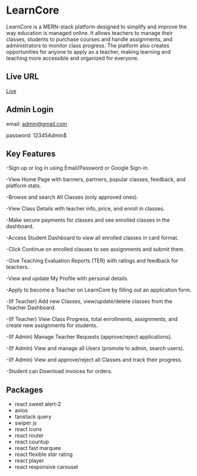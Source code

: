 # LearnCore
LearnCore is a MERN-stack platform designed to simplify and improve the way education is managed online. It allows teachers to manage their classes, students to purchase courses and handle assignments, and administrators to monitor class progress. The platform also creates opportunities for anyone to apply as a teacher, making learning and teaching more accessible and organized for everyone.

## Live URL
<a href="https://edumanage-8e130.web.app/">Live</a>

## Admin Login
email: admin@gmail.com

password: 12345Admin$

## Key Features
-Sign up or log in using Email/Password or Google Sign-in.

-View Home Page with banners, partners, popular classes, feedback, and platform stats.

-Browse and search All Classes (only approved ones).

-View Class Details with teacher info, price, and enroll in classes.

-Make secure payments for classes and see enrolled classes in the dashboard.

-Access Student Dashboard to view all enrolled classes in card format.

-Click Continue on enrolled classes to see assignments and submit them.

-Give Teaching Evaluation Reports (TER) with ratings and feedback for teachers.

-View and update My Profile with personal details.

-Apply to become a Teacher on LearnCore by filling out an application form.

-(If Teacher) Add new Classes, view/update/delete classes from the Teacher Dashboard.

-(If Teacher) View Class Progress, total enrollments, assignments, and create new assignments for students.

-(If Admin) Manage Teacher Requests (approve/reject applications).

-(If Admin) View and manage all Users (promote to admin, search users).

-(If Admin) View and approve/reject all Classes and track their progress.

-Student can Download invoices for orders.

## Packages
- react sweet alert-2
- axios
- tanstack query
- swiper js
- react icons
- react router
- react countup
- react fast marquee
- react flexible star rating
- react player
- react responsive carousel